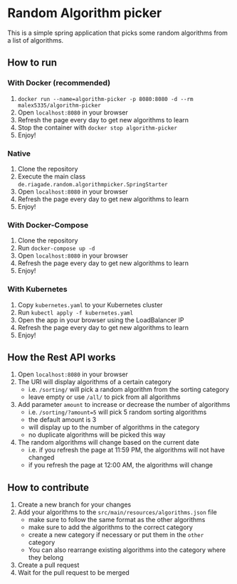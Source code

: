 # Random Algorithm picker

This is a simple spring application that picks some random algorithms from a list of algorithms.

## How to run

### With Docker (recommended)

1. `docker run --name=algorithm-picker -p 8080:8080 -d --rm malex5335/algorithm-picker`
2. Open `localhost:8080` in your browser
3. Refresh the page every day to get new algorithms to learn
4. Stop the container with `docker stop algorithm-picker`
5. Enjoy!

### Native

1. Clone the repository
2. Execute the main class `de.riagade.random.algorithmpicker.SpringStarter`
3. Open `localhost:8080` in your browser
4. Refresh the page every day to get new algorithms to learn
5. Enjoy!

### With Docker-Compose

1. Clone the repository
2. Run `docker-compose up -d`
3. Open `localhost:8080` in your browser
4. Refresh the page every day to get new algorithms to learn
5. Enjoy!

### With Kubernetes

1. Copy `kubernetes.yaml` to your Kubernetes cluster
2. Run `kubectl apply -f kubernetes.yaml`
3. Open the app in your browser using the LoadBalancer IP
4. Refresh the page every day to get new algorithms to learn
5. Enjoy!

## How the Rest API works

1. Open `localhost:8080` in your browser
2. The URI will display algorithms of a certain category
   - i.e. `/sorting/` will pick a random algorithm from the sorting category
   - leave empty or use `/all/` to pick from all algorithms
3. Add parameter `amount` to increase or decrease the number of algorithms
   - i.e. `/sorting/?amount=5` will pick 5 random sorting algorithms
   - the default amount is 3
   - will display up to the number of algorithms in the category
   - no duplicate algorithms will be picked this way
4. The random algorithms will change based on the current date
   - i.e. if you refresh the page at 11:59 PM, the algorithms will not have changed
   - if you refresh the page at 12:00 AM, the algorithms will change

## How to contribute

1. Create a new branch for your changes
2. Add your algorithms to the `src/main/resources/algorithms.json` file
   - make sure to follow the same format as the other algorithms
   - make sure to add the algorithms to the correct category
   - create a new category if necessary or put them in the `other` category
   - You can also rearrange existing algorithms into the category where they belong
3. Create a pull request
4. Wait for the pull request to be merged